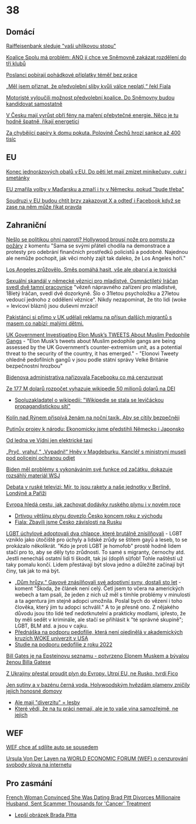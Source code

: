 # 38

## Domácí

[Raiffeisenbank sleduje "vaši uhlíkovou stopu"](https://x.com/TomanekJan/status/1878778277155799152)

[Koalice Spolu má problém: ANO jí chce ve Sněmovně zakázat rozdělení do tří klubů](https://www.novinky.cz/clanek/domaci-koalice-spolu-ma-problem-ano-ji-chce-ve-snemovne-zakazat-rozdeleni-do-tri-klubu-40503883)

[Poslanci pobírají pohádkové příplatky téměř bez práce](https://www.novinky.cz/clanek/domaci-poslanci-pobiraji-pohadkove-priplatky-temer-bez-prace-40503762)

[„Měl jsem přiznat, že předvolební sliby kvůli válce neplatí,“ řekl Fiala](https://www.echo24.cz/a/HJxcg/zpravy-domov-rozhovor-s-fialou-cnn-prima-news)

[Motoristé vyloučili možnost předvolební koalice. Do Sněmovny budou kandidovat samostatně](https://www.novinky.cz/clanek/domaci-motoriste-vyloucili-moznost-predvolebni-koalice-do-snemovny-budou-kandidovat-samostatne-40504165)

[V Česku mají vyrůst obří fény na maření přebytečné energie. Něco je tu hodně špatně, říkají energetici ](https://www.irozhlas.cz/ekonomika/v-cesku-maji-vyrust-obri-feny-na-mareni-prebytecne-energie-neco-je-tu-hodne_2501100615_jaf)

[Za chybějící papíry k domu pokuta. Polovině Čechů hrozí sankce až 400 tisíc](https://www.idnes.cz/zpravy/domaci/sankce-pokuta-projektova-dokumentace-dum-stavebni-urad.A250110_194244_domaci_kori?zdroj=otvirak)

## EU

[Konec jednorázových obalů v EU. Do pěti let mají zmizet minikečupy, cukr i smetánky](https://www.novinky.cz/clanek/ekonomika-konec-jednorazovych-obalu-v-eu-do-peti-let-maji-zmizet-minikecupy-cukr-i-smetanky-40503663)

[EU zmařila volby v Maďarsku a zmaří i ty v Německu, pokud "bude třeba"](https://x.com/elonmusk/status/1877796743036743891)

[Soudruzi v EU budou chtít brzy zakazovat X a odteď i Facebook když se zase na něm může říkat pravda](https://x.com/visegrad24/status/1878077435121418485)

## Zahraniční

[Nešlo se politikou ohni naproti? Hollywood brousí nože pro pomstu za požáry](https://www.idnes.cz/zpravy/zahranicni/pozar-los-angeles-kalifornie-hollywood-herci-politika-hasici.A250113_180232_zahranicni_ceve) z komentu "Sama se svými přáteli chodila na demonstrace a protesty pro odebrání finančních prostředků policistů a podobně. Najednou ale nemůže pochopit, jak věci mohly zajít tak daleko, že Los Angeles hoří."

[Los Angeles zrůžovělo. Směs pomáhá hasit, vše ale obarví a je toxická](https://www.idnes.cz/zpravy/zahranicni/haseni-ruzova-barva-los-angeles-pozar.A250114_095018_zahranicni_ert)

[Sexuální skandál v německé věznici pro mladistvé. Osmnáctiletý Iráčan svedl dvě tamní pracovnice](https://www.novinky.cz/clanek/zahranicni-sexualni-skandal-v-nemecke-veznici-pro-mladistve-osmnactilety-iracan-svedl-dve-tamni-pracovnice-40503804#dop_ab_variant=0&dop_id=40503804&dop_req_id=qHSJT1RlCki-202501110806&dop_source_zone_name=novinky.web.nexttoart) "vězeň nápravného zařízení pro mladistvé, 18letý Iráčan, svedl dvě dozorkyně. Šlo o 31letou psycholožku a 27letou vedoucí jednoho z oddělení věznice". Nikdy nezapomínat, že tito lidi (woke = levicoví blázni) jsou duševní mrzáci!

[Pakistánci si přímo v UK udělali reklamu na přísun dalších migrantů s masem co nabízí; malými dětmi.](https://x.com/okurkabinladin/status/1878162413985353927)

[UK Government Investigating Elon Musk’s TWEETS About Muslim Pedophile Gangs](https://modernity.news/2025/01/10/uk-government-investigating-elon-musks-tweets-about-muslim-pedophile-gangs/) - "Elon Musk’s tweets about Muslim pedophile gangs are being assessed by the UK Government’s counter-extremism unit, as a potential threat to the security of the country, it has emerged." - "Elonovi Tweety ohledně pedofilních gangů v jsou podle státní správy Velké Británie bezpečnostní hrozbou"

[Bidenova administrativa nařizovala Facebooku co má cenzurovat](https://x.com/libsoftiktok/status/1877785122314875330)

[Ze 177 M dolarů rozpočet vyhazuje wikipedie 50 milionů dolarů na DEI](https://nypost.com/2024/12/25/business/elon-musk-urges-supporters-not-to-donate-to-wikipedia-over-dei/)
 * [Spoluzakladatel o wikipedii: "Wikipedie se stala se levičáckou propagandistickou sítí"](https://x.com/MarioNawfal/status/1873995029401763885)

[Kolín nad Rýnem přispívá ženám na noční taxík. Aby se cítily bezpečněji](https://www.seznamzpravy.cz/clanek/zahranicni-stredni-evropa-kolin-nad-rynem-prispiva-zenam-na-nocni-taxik-aby-se-citily-bezpecneji-266758)

[Putinův projev k národu: Ekonomicky jsme předstihli Německo i Japonsko](https://www.novinky.cz/clanek/zahranicni-evropa-ruska-ekonomika-je-v-poradku-uklidnuje-putin-obcany-40501750)

[Od ledna ve Vídni jen elektrické taxi](https://x.com/JanJana84/status/1869826542232318418)

[„Pryč, vrahu!,“ „Vypadni!“ Hněv v Magdeburku. Kancléř s ministryní museli pod policejní ochranou odjet](https://www.echo24.cz/a/H9bMy/zpravy-svet-hnev-magdeburk-vypiskali-kancler-scholz-policie)

[Biden měl problémy s vykonáváním své funkce od začátku, dokazuje rozsáhlý materiál WSJ](https://www.novinky.cz/clanek/zahranicni-biden-mel-problemy-s-vykonavanim-sve-funkce-od-zacatku-dokazuje-rozsahly-material-wsj-40502114)

[Debata v ruské televizi: Mír, to jsou rakety a naše jednotky v Berlíně, Londýně a Paříži](https://www.novinky.cz/clanek/valka-na-ukrajine-debata-v-ruske-televizi-mir-to-jsou-rakety-a-nase-jednotky-v-berline-londyne-a-parizi-40502167)

[Evropa hledá cestu, jak zachovat dodávky ruského plynu i v novém roce](https://www.novinky.cz/clanek/ekonomika-evropa-hleda-cestu-jak-zachovat-dodavky-ruskeho-plynu-i-v-novem-roce-40501937)
 * [Drtivou většinu plynu dovezlo Česko koncem roku z východu](https://www.idnes.cz/ekonomika/domaci/plyn-dovoz-vychod-rusko.A241230_111419_ekonomika_ven)
 * [Fiala: Zbavili jsme Česko závislosti na Rusku](https://www.facebook.com/petr.fiala1964/posts/posunuli-jsme-%C4%8Desko-sm%C4%9Brem-k-energetick%C3%A9-nez%C3%A1vislosti-rozhodli-jsme-o-v%C3%BDstavb%C4%9B-d/1122412945914774/)

[LGBT úchylové adoptovali dva chlapce, které brutálně znísilňovali](https://nypost.com/2024/12/23/us-news/georgia-couple-convicted-for-sickening-sexual-abuse-of-adopted-sons-get-100-years-in-jail-a-house-of-horrors/) - LGBT vzniklo jako útočiště pro úchyly a lidské zrůdy se štítem gayů a leseb, to se prokázalo několikrát. "Kdo je proti LGBT je homofob" prostě hodně lidem stačí pro to, aby se děly tyto zrůdnosti. To samé s migranty, černochy atd. Jestli nenecháš ostatní lidi ti škodit, tak jsi (doplň si)fob! Tohle naštěstí už taky pomalu končí. Lidem přestávají být slova jedno a důležité začínají být činy, tak jak to má být.
 * [„Dům hrůzy.“ Gayové znásilňovali své adoptivní syny, dostali sto let](https://www.idnes.cz/zpravy/zahranicni/zneuzivani-deti-adopce-homosexualni-par.A241225_074819_zahranicni_misl) - koment "Škoda, že článek není celý. Četl jsem to včera na amerických webech a tam psali, že jeden z nich už měl s tímhle problémy v minulosti a ta agentura jim stejně adopci umožnila. Poslal bych do vězení i toho člověka, který jim tu adopci schválil." A to je přesně ono. Z nějakého důvodu jsou tito lidé teď nedotknutelní a prakticky modlami, ipřesto, že by měli sedět v kriminále, ale stačí se přihlásit k "té správné skupině"; LGBT, BLM atd. a jsou v cajku.
 * [Přednáška na podporu pedofilie, která není ojedinělá v akademických kruzích WOKE univerzit v USA](https://x.com/AntiWokeMemes/status/1878240138783866964)
 * [Studie na podporu pedofilie z roku 2022](https://pmc.ncbi.nlm.nih.gov/articles/PMC8888370/)

[Bill Gates je na Epsteinovu seznamu - potvrzeno Elonem Muskem a bývalou ženou Billa Gatese](https://www.youtube.com/watch?v=6XqmRKf3cXE)

[Z Ukrajiny přestal proudit plyn do Evropy. Utrpí EU, ne Rusko, tvrdí Fico](https://www.idnes.cz/zpravy/zahranicni/ukrajina-plyn-ropovod-slovensko-gazprom-evropa.A250101_071918_domaci_dyn)

[Jen sutiny a v bazénu černá voda. Holywoodským hvězdám plameny zničily jejich honosné domovy](https://www.novinky.cz/clanek/zahranicni-amerika-jen-sutiny-a-v-bazenu-cerna-voda-holywoodskym-hvezdam-plameny-znicily-jejich-honosne-domovy-40503799)
 * [Ale mají "diverzitu" = lesby](https://x.com/DC_Draino/status/1876971394895872050)
 * [Které vědí, že na tu práci nemají, ale je to vaše vina samozřejmě, ne jejich](https://x.com/EndWokeness/status/1877458240050446339)

## WEF

[WEF chce ať sdílíte auto se sousedem](https://x.com/wideawake_media/status/1873717641984020769)

[Ursula Von Der Layen na WORLD ECONOMIC FORUM (WEF) o cenzurování svobody slova na internetu](https://x.com/wideawake_media/status/1873315682302996670)

## Pro zasmání

[French Woman Convinced She Was Dating Brad Pitt Divorces Millionaire Husband, Sent Scammer Thousands for 'Cancer' Treatment](https://www.latintimes.com/french-woman-convinced-she-was-dating-brad-pitt-divorces-millionaire-husband-sent-scammer-572064)
  *  [Lepší obrázek Brada Pitta]([https://9gag.com/gag/aZZDO46](https://img-9gag-fun.9cache.com/photo/aZZDO46_700bwp.webp))
